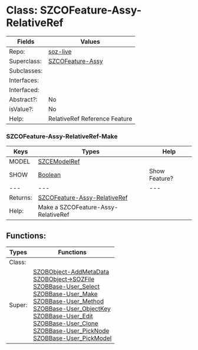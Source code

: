 
# Class:	SZCOFeature-Assy-RelativeRef

| Fields | Values |
| --------- | --------- |
| Repo: | [soz-live](/repos/soz-live.html) |
| Superclass: | [SZCOFeature-Assy](SZCOFeature-Assy.html) |
| Subclasses: |  |
| Interfaces: |  |
| Interfaced: |  |
| Abstract?: | No |
| isValue?: | No |
| Help: | RelativeRef Reference Feature |

### SZCOFeature-Assy-RelativeRef-Make

| Keys | Types | Help |
| --------- | --------- | --------- |
| MODEL | [SZCEModelRef](SZCEModelRef.html) |  |
| SHOW | [Boolean](Boolean.html) | Show Feature? |
| --- | --- | --- |
| Returns: | [SZCOFeature-Assy-RelativeRef](SZCOFeature-Assy-RelativeRef.html) |
| Help: | Make a SZCOFeature-Assy-RelativeRef |


## Functions:

| Types | Functions |
| --------- | --------- |
| Class: |  |
| Super: | [SZOBObject-AddMetaData](SZOBObject.html) <br> [SZOBObject->SOZFile](SZOBObject.html) <br> [SZOBBase-User_Select](SZOBBase.html) <br> [SZOBBase-User_Make](SZOBBase.html) <br> [SZOBBase-User_Method](SZOBBase.html) <br> [SZOBBase-User_ObjectKey](SZOBBase.html) <br> [SZOBBase-User_Edit](SZOBBase.html) <br> [SZOBBase-User_Clone](SZOBBase.html) <br> [SZOBBase-User_PickNode](SZOBBase.html) <br> [SZOBBase-User_PickModel](SZOBBase.html) |


